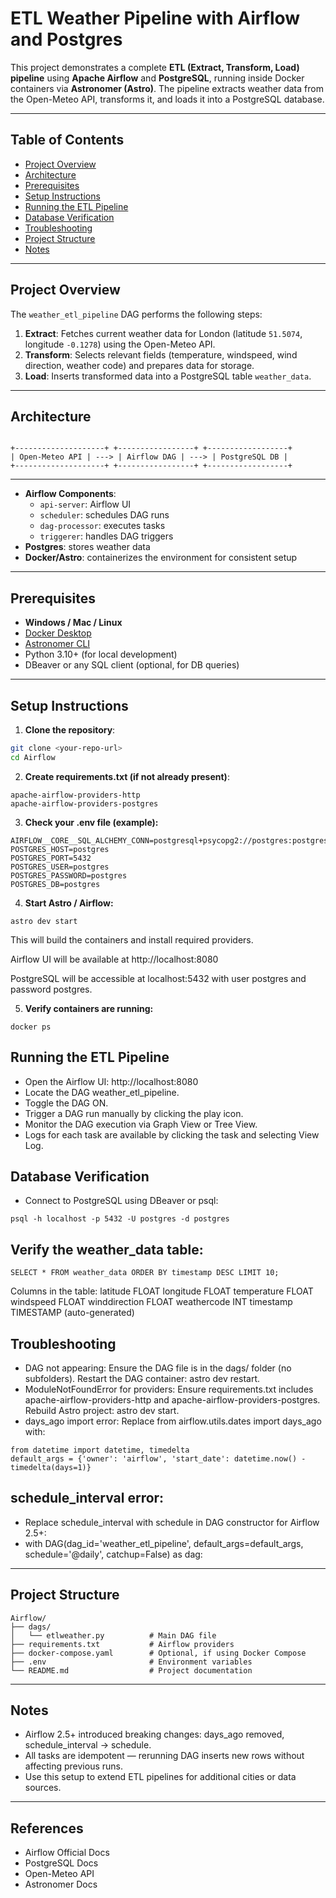# ETL Weather Pipeline with Airflow and Postgres

This project demonstrates a complete **ETL (Extract, Transform, Load) pipeline** using **Apache Airflow** and **PostgreSQL**, running inside Docker containers via **Astronomer (Astro)**. The pipeline extracts weather data from the Open-Meteo API, transforms it, and loads it into a PostgreSQL database.

---

## Table of Contents

- [Project Overview](#project-overview)
- [Architecture](#architecture)
- [Prerequisites](#prerequisites)
- [Setup Instructions](#setup-instructions)
- [Running the ETL Pipeline](#running-the-etl-pipeline)
- [Database Verification](#database-verification)
- [Troubleshooting](#troubleshooting)
- [Project Structure](#project-structure)
- [Notes](#notes)

---

## Project Overview

The `weather_etl_pipeline` DAG performs the following steps:

1. **Extract**: Fetches current weather data for London (latitude `51.5074`, longitude `-0.1278`) using the Open-Meteo API.
2. **Transform**: Selects relevant fields (temperature, windspeed, wind direction, weather code) and prepares data for storage.
3. **Load**: Inserts transformed data into a PostgreSQL table `weather_data`.

---

## Architecture
```text

+--------------------+ +-----------------+ +------------------+
| Open-Meteo API | ---> | Airflow DAG | ---> | PostgreSQL DB |
+--------------------+ +-----------------+ +------------------+
```
---


- **Airflow Components**:
  - `api-server`: Airflow UI
  - `scheduler`: schedules DAG runs
  - `dag-processor`: executes tasks
  - `triggerer`: handles DAG triggers
- **Postgres**: stores weather data
- **Docker/Astro**: containerizes the environment for consistent setup

---

## Prerequisites

- **Windows / Mac / Linux**
- [Docker Desktop](https://www.docker.com/products/docker-desktop)
- [Astronomer CLI](https://www.astronomer.io/docs/cloud/stable/get-started/cli/)
- Python 3.10+ (for local development)
- DBeaver or any SQL client (optional, for DB queries)

---

## Setup Instructions

1. **Clone the repository**:
```bash
git clone <your-repo-url>
cd Airflow
```

2. **Create requirements.txt (if not already present)**:
```
apache-airflow-providers-http
apache-airflow-providers-postgres
```
3. **Check your .env file (example):**
 ```
AIRFLOW__CORE__SQL_ALCHEMY_CONN=postgresql+psycopg2://postgres:postgres@postgres:5432/postgres
POSTGRES_HOST=postgres
POSTGRES_PORT=5432
POSTGRES_USER=postgres
POSTGRES_PASSWORD=postgres
POSTGRES_DB=postgres
```
4. **Start Astro / Airflow:**
```
astro dev start
```

This will build the containers and install required providers.

Airflow UI will be available at http://localhost:8080

PostgreSQL will be accessible at localhost:5432 with user postgres and password postgres.

5. **Verify containers are running:**
```
docker ps
```


## Running the ETL Pipeline
 - Open the Airflow UI: http://localhost:8080
 - Locate the DAG weather_etl_pipeline.
 - Toggle the DAG ON.
 - Trigger a DAG run manually by clicking the play icon.
 - Monitor the DAG execution via Graph View or Tree View.
 - Logs for each task are available by clicking the task and selecting View Log.

## Database Verification
- Connect to PostgreSQL using DBeaver or psql:
```
psql -h localhost -p 5432 -U postgres -d postgres
```

## Verify the weather_data table:
```
SELECT * FROM weather_data ORDER BY timestamp DESC LIMIT 10;
```
Columns in the table:
latitude FLOAT
longitude FLOAT
temperature FLOAT
windspeed FLOAT
winddirection FLOAT
weathercode INT
timestamp TIMESTAMP (auto-generated)

## Troubleshooting
- DAG not appearing:
  Ensure the DAG file is in the dags/ folder (no subfolders).
  Restart the DAG container: astro dev restart.
- ModuleNotFoundError for providers:
  Ensure requirements.txt includes apache-airflow-providers-http and apache-airflow-providers-postgres.
  Rebuild Astro project: astro dev start.
- days_ago import error:
  Replace from airflow.utils.dates import days_ago with:
  
```
from datetime import datetime, timedelta
default_args = {'owner': 'airflow', 'start_date': datetime.now() - timedelta(days=1)}
```
## schedule_interval error:
- Replace schedule_interval with schedule in DAG constructor for Airflow 2.5+:
- with DAG(dag_id='weather_etl_pipeline', default_args=default_args, schedule='@daily', catchup=False) as dag:
---
## Project Structure
```
Airflow/
├── dags/
│   └── etlweather.py          # Main DAG file
├── requirements.txt           # Airflow providers
├── docker-compose.yaml        # Optional, if using Docker Compose
├── .env                       # Environment variables
└── README.md                  # Project documentation

```
---
## Notes
- Airflow 2.5+ introduced breaking changes: days_ago removed, schedule_interval → schedule.
- All tasks are idempotent — rerunning DAG inserts new rows without affecting previous runs.
- Use this setup to extend ETL pipelines for additional cities or data sources.
 ---
  ## References
  - Airflow Official Docs
  - PostgreSQL Docs
  - Open-Meteo API
  - Astronomer Docs



















